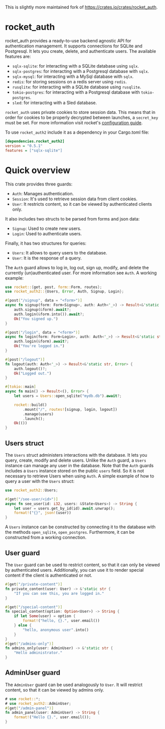 This is slightly more maintained fork of https://crates.io/crates/rocket_auth.

# rocket_auth

rocket_auth provides a ready-to-use backend agnostic API for authentication management.
It supports connections for SQLite and Postgresql. It lets you create, delete, and authenticate users.
The available features are:

* `sqlx-sqlite`: for interacting with a SQLite database using `sqlx`.
* `sqlx-postgres`: for interacting with a Postgresql database with `sqlx`.
* `sqlx-mysql`: for interacting with a MySql database with `sqlx`.
* `redis`: for storing sessions on a redis server using `redis`.
* `rusqlite`: for interacting with a SQLite database using `rusqlite`.
* `tokio-postgres`: for interacting with a Postgresql database with `tokio-postgres`.
* `sled`: for interacting with a Sled database.

`rocket_auth` uses private cookies to store session data.
This means that in order for cookies to be properly decrypted between launches, a `secret_key` must be set.
For more information visit rocket's [configuration guide](https://rocket.rs/v0.5-rc/guide/configuration/#configuration).

To use `rocket_auth2` include it as a dependency in your Cargo.toml file:

```ini
[dependencies.rocket_auth2]
version = "0.5.1"
features = ["sqlx-sqlite"]
```

# Quick overview

This crate provides three guards:

* `Auth`: Manages authentication.
* `Session`: It's used to retrieve session data from client cookies.
* `User`: It restricts content, so it can be viewed by authenticated clients only.

It also includes two structs to be parsed from forms and json data:

* `Signup`: Used to create new users.
* `Login`: Used to authenticate users.

Finally, it has two structures for queries:

* `Users`: It allows to query users to the database.
* `User`: It is the response of a query.

The `Auth` guard allows to log in, log out, sign up, modify, and delete the currently (un)authenticated user.
For more information see `Auth`.
A working example:

```rust
use rocket::{get, post, form::Form, routes};
use rocket_auth2::{Users, Error, Auth, Signup, Login};

#[post("/signup", data = "<form>")]
async fn signup(form: Form<Signup>, auth: Auth<'_>) -> Result<&'static str, Error> {
    auth.signup(&form).await?;
    auth.login(&form.into()).await?;
    Ok("You signed up.")
}

#[post("/login", data = "<form>")]
async fn login(form: Form<Login>, auth: Auth<'_>) -> Result<&'static str, Error> {
    auth.login(&form).await?;
    Ok("You're logged in.")
}

#[post("/logout")]
fn logout(auth: Auth<'_>) -> Result<&'static str, Error> {
    auth.logout()?;
    Ok("Logged out.")
}

#[tokio::main]
async fn main() -> Result<(), Error> {
    let users = Users::open_sqlite("mydb.db").await?;

    rocket::build()
        .mount("/", routes![signup, login, logout])
        .manage(users)
        .launch();
    Ok(())
}
```

## Users struct

The `Users` struct administers interactions with the database.
It lets you query, create, modify and delete users.
Unlike the `Auth` guard, a `Users` instance can manage any user in the database.
Note that the `Auth` guards includes a `Users` instance stored on the public `users` field.
So it is not necessary to retrieve Users when using `Auth`.
A simple example of how to query a user with the `Users` struct:

```rust
use rocket_auth2::Users;

#[get("/see-user/<id>")]
async fn see_user(id: i32, users: &State<Users>) -> String {
    let user = users.get_by_id(id).await.unwrap();
    format!("{}", json!(user))
}
```

A `Users` instance can be constructed by connecting it to the database with the methods `open_sqlite`,
`open_postgres`. Furthermore, it can be constructed from a working connection.

## User guard

The `User` guard can be used to restrict content, so that it can only be viewed by authenticated users.
Additionally, you can use it to render special content if the client is authenticated or not.

```rust
#[get("/private-content")]
fn private_content(user: User) -> &'static str {
    "If you can see this, you are logged in."
}

#[get("/special-content")]
fn special_content(option: Option<User>) -> String {
    if let Some(user) = option {
        format!("hello, {}.", user.email())
    } else {
        "hello, anonymous user".into()
    }
}
#[get("/admins-only")]
fn admins_only(user: AdminUser) -> &'static str {
    "Hello administrator."
}
```

## AdminUser guard

The `AdminUser` guard can be used analogously to `User`.
It will restrict content, so that it can be viewed by admins only.

```rust
# use rocket::*;
# use rocket_auth2::AdminUser;
#[get("/admin-panel")]
fn admin_panel(user: AdminUser) -> String {
    format!("Hello {}.", user.email());
}
```
